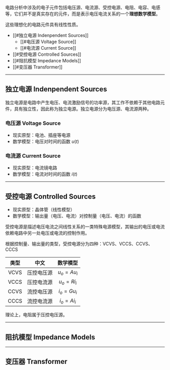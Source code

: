 电路分析中涉及的电子元件包括电压源、电流源、受控电源、电阻、电容、电感等，它们并不是真实存在的元件，而是表示电压电流关系的一个**理想数学模型**。

这些理想化的电路元件具有线性性质。

+ [[#独立电源 Indenpendent Sources]]
	+ [[#电压源 Voltage Source]]
	+ [[#电流源 Current Source]]
+ [[#受控电源 Controlled Sources]]
+ [[#阻抗模型 Impedance Models]]
+ [[#变压器 Transformer]]

---
## 独立电源 Indenpendent Sources

独立电源是电路中产生电压、电流激励信号的功率源，其工作不依赖于其他电路元件，具有独立性，因此称为独立电源。独立电源分为电压源、电流源两种。

### 电压源 Voltage Source

+ 现实原型：电池、插座等电源
+ 数学模型：电压对时间的函数 $u(t)$

### 电流源 Current Source

+ 现实原型：电流镜电路
+ 数学模型：电流对时间的函数 $i(t)$


---
## 受控电源 Controlled Sources

+ 现实原型：晶体管（线性模型）
+ 数学模型：输出量（电压、电流）对控制量（电压、电流）的函数

受控电源是描述电压电流之间线性关系的一类特殊电源模型，其输出的电压或电流依赖电路中另一处电压或电流的控制作用。

根据控制量、输出量的类型，受控电源分为四种：VCVS、VCCS、CCVS、CCCS

|  类型  |  中文   |    数学模型    |
| :--: | :---: | :--------: |
| VCVS | 压控电压源 | $u_o=Au_i$ |
| VCCS | 压控电流源 | $u_o=Ri_i$ |
| CCVS | 流控电压源 | $i_o=Gu_i$ |
| CCCS | 流控电流源 | $i_o=Ai_i$ |

理论上，电阻属于压控电压源。


---
## 阻抗模型 Impedance Models




---
## 变压器 Transformer